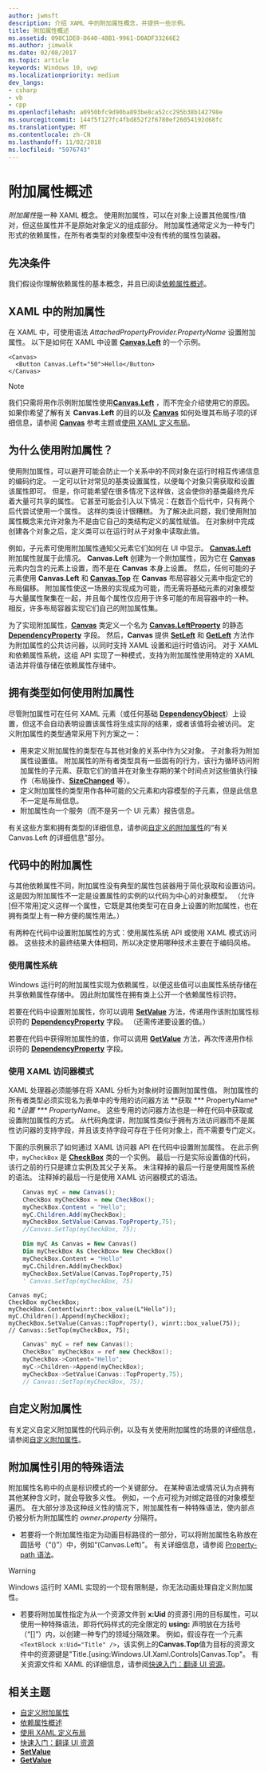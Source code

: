 ```yaml
---
author: jwmsft
description: 介绍 XAML 中的附加属性概念，并提供一些示例。
title: 附加属性概述
ms.assetid: 098C1DE0-D640-48B1-9961-D0ADF33266E2
ms.author: jimwalk
ms.date: 02/08/2017
ms.topic: article
keywords: Windows 10, uwp
ms.localizationpriority: medium
dev_langs:
- csharp
- vb
- cpp
ms.openlocfilehash: a0950bfc9d90ba893be8ca52cc295b38b142798e
ms.sourcegitcommit: 144f5f127fc4fbd852f2f6780ef26054192d68fc
ms.translationtype: MT
ms.contentlocale: zh-CN
ms.lasthandoff: 11/02/2018
ms.locfileid: "5976743"
---
```

# <a name="attached-properties-overview"></a>附加属性概述

*附加属性*是一种 XAML 概念。 使用附加属性，可以在对象上设置其他属性/值对，但这些属性并不是原始对象定义的组成部分。 附加属性通常定义为一种专门形式的依赖属性，在所有者类型的对象模型中没有传统的属性包装器。

## <a name="prerequisites"></a>先决条件

我们假设你理解依赖属性的基本概念，并且已阅读[依赖属性概述](dependency-properties-overview.md)。

## <a name="attached-properties-in-xaml"></a>XAML 中的附加属性

在 XAML 中，可使用语法 _AttachedPropertyProvider.PropertyName_ 设置附加属性。 以下是如何在 XAML 中设置 [**Canvas.Left**](https://msdn.microsoft.com/library/windows/apps/hh759771) 的一个示例。

```xaml
<Canvas>
  <Button Canvas.Left="50">Hello</Button>
</Canvas>
```

> [!NOTE]
> 我们只需将用作示例附加属性使用[**Canvas.Left**](https://msdn.microsoft.com/library/windows/apps/hh759771) ，而不完全介绍使用它的原因。 如果你希望了解有关 **Canvas.Left** 的目的以及 [**Canvas**](https://msdn.microsoft.com/library/windows/apps/br209267) 如何处理其布局子项的详细信息，请参阅 [**Canvas**](https://msdn.microsoft.com/library/windows/apps/br209267) 参考主题或[使用 XAML 定义布局](https://msdn.microsoft.com/library/windows/apps/mt228350)。

## <a name="why-use-attached-properties"></a>为什么使用附加属性？

使用附加属性，可以避开可能会防止一个关系中的不同对象在运行时相互传递信息的编码约定。 一定可以针对常见的基类设置属性，以便每个对象只需获取和设置该属性即可。 但是，你可能希望在很多情况下这样做，这会使你的基类最终充斥着大量可共享的属性。 它甚至可能会引入以下情况：在数百个后代中，只有两个后代尝试使用一个属性。 这样的类设计很糟糕。 为了解决此问题，我们使用附加属性概念来允许对象为不是由它自己的类结构定义的属性赋值。 在对象树中完成创建各个对象之后，定义类可以在运行时从子对象中读取此值。

例如，子元素可使用附加属性通知父元素它们如何在 UI 中显示。 [**Canvas.Left**](https://msdn.microsoft.com/library/windows/apps/hh759771) 附加属性就属于此情况。 **Canvas.Left** 创建为一个附加属性，因为它在 [**Canvas**](https://msdn.microsoft.com/library/windows/apps/br209267) 元素内包含的元素上设置，而不是在 **Canvas** 本身上设置。 然后，任何可能的子元素使用 **Canvas.Left** 和 [**Canvas.Top**](https://msdn.microsoft.com/library/windows/apps/hh759772) 在 **Canvas** 布局容器父元素中指定它的布局偏移。 附加属性使这一场景的实现成为可能，而无需将基础元素的对象模型与大量属性聚集在一起，并且每个属性仅应用于许多可能的布局容器中的一种。 相反，许多布局容器实现它们自己的附加属性集。

为了实现附加属性，[**Canvas**](https://msdn.microsoft.com/library/windows/apps/br209267) 类定义一个名为 [**Canvas.LeftProperty**](https://msdn.microsoft.com/library/windows/apps/br209272) 的静态 [**DependencyProperty**](https://msdn.microsoft.com/library/windows/apps/br242362) 字段。 然后，**Canvas** 提供 [**SetLeft**](https://msdn.microsoft.com/library/windows/apps/br209273) 和 [**GetLeft**](https://msdn.microsoft.com/library/windows/apps/br209269) 方法作为附加属性的公共访问器，以同时支持 XAML 设置和运行时值访问。 对于 XAML 和依赖属性系统，这组 API 实现了一种模式，支持为附加属性使用特定的 XAML 语法并将值存储在依赖属性存储中。

## <a name="how-the-owning-type-uses-attached-properties"></a>拥有类型如何使用附加属性

尽管附加属性可在任何 XAML 元素（或任何基础 [**DependencyObject**](https://msdn.microsoft.com/library/windows/apps/br242356)）上设置，但这不会自动表明设置该属性将生成实际的结果，或者该值将会被访问。 定义附加属性的类型通常采用下列方案之一：

- 用来定义附加属性的类型在与其他对象的关系中作为父对象。 子对象将为附加属性设置值。 附加属性的所有者类型具有一些固有的行为，该行为循环访问附加属性的子元素、获取它们的值并在对象生存期的某个时间点对这些值执行操作（布局操作、[**SizeChanged**](https://msdn.microsoft.com/library/windows/apps/br208742) 等）。
- 定义附加属性的类型用作各种可能的父元素和内容模型的子元素，但是此信息不一定是布局信息。
- 附加属性向一个服务（而不是另一个 UI 元素）报告信息。

有关这些方案和拥有类型的详细信息，请参阅[自定义的附加属性](custom-attached-properties.md)的“有关 Canvas.Left 的详细信息”部分。

## <a name="attached-properties-in-code"></a>代码中的附加属性

与其他依赖属性不同，附加属性没有典型的属性包装器用于简化获取和设置访问。 这是因为附加属性不一定是设置属性的实例的以代码为中心的对象模型。 （允许[但不常用]定义这样一个属性，它既是其他类型可在自身上设置的附加属性，也在拥有类型上有一种方便的属性用法。）

有两种在代码中设置附加属性的方式：使用属性系统 API 或使用 XAML 模式访问器。 这些技术的最终结果大体相同，所以决定使用哪种技术主要在于编码风格。

### <a name="using-the-property-system"></a>使用属性系统

Windows 运行时的附加属性实现为依赖属性，以便这些值可以由属性系统存储在共享依赖属性存储中。 因此附加属性在拥有类上公开一个依赖属性标识符。

若要在代码中设置附加属性，你可以调用 [**SetValue**](https://msdn.microsoft.com/library/windows/apps/br242361) 方法，传递用作该附加属性标识符的 [**DependencyProperty**](https://msdn.microsoft.com/library/windows/apps/br242362) 字段。 （还需传递要设置的值。）

若要在代码中获得附加属性的值，你可以调用 [**GetValue**](https://msdn.microsoft.com/library/windows/apps/br242359) 方法，再次传递用作标识符的 [**DependencyProperty**](https://msdn.microsoft.com/library/windows/apps/br242362) 字段。

### <a name="using-the-xaml-accessor-pattern"></a>使用 XAML 访问器模式

XAML 处理器必须能够在将 XAML 分析为对象树时设置附加属性值。 附加属性的所有者类型必须实现名为表单中的专用的访问器方法 **获取 *** PropertyName*和 **设置 *** PropertyName*。 这些专用的访问器方法也是一种在代码中获取或设置附加属性的方式。 从代码角度讲，附加属性类似于拥有方法访问器而不是属性访问器的支持字段，并且该支持字段可存在于任何对象上，而不需要专门定义。

下面的示例展示了如何通过 XAML 访问器 API 在代码中设置附加属性。 在此示例中，`myCheckBox` 是 [**CheckBox**](https://msdn.microsoft.com/library/windows/apps/br209316) 类的一个实例。 最后一行是实际设置值的代码，该行之前的行只是建立实例及其父子关系。 未注释掉的最后一行是使用属性系统的语法。 注释掉的最后一行是使用 XAML 访问器模式的语法。

```csharp
    Canvas myC = new Canvas();
    CheckBox myCheckBox = new CheckBox();
    myCheckBox.Content = "Hello";
    myC.Children.Add(myCheckBox);
    myCheckBox.SetValue(Canvas.TopProperty,75);
    //Canvas.SetTop(myCheckBox, 75);
```

```vb
    Dim myC As Canvas = New Canvas()
    Dim myCheckBox As CheckBox= New CheckBox()
    myCheckBox.Content = "Hello"
    myC.Children.Add(myCheckBox)
    myCheckBox.SetValue(Canvas.TopProperty,75)
    ' Canvas.SetTop(myCheckBox, 75)
```

```cppwinrt
Canvas myC;
CheckBox myCheckBox;
myCheckBox.Content(winrt::box_value(L"Hello"));
myC.Children().Append(myCheckBox);
myCheckBox.SetValue(Canvas::TopProperty(), winrt::box_value(75));
// Canvas::SetTop(myCheckBox, 75);
```

```cpp
    Canvas^ myC = ref new Canvas();
    CheckBox^ myCheckBox = ref new CheckBox();
    myCheckBox->Content="Hello";
    myC->Children->Append(myCheckBox);
    myCheckBox->SetValue(Canvas::TopProperty,75);
    // Canvas::SetTop(myCheckBox, 75);
```

## <a name="custom-attached-properties"></a>自定义附加属性

有关定义自定义附加属性的代码示例，以及有关使用附加属性的场景的详细信息，请参阅[自定义附加属性](custom-attached-properties.md)。

## <a name="special-syntax-for-attached-property-references"></a>附加属性引用的特殊语法

附加属性名称中的点是标识模式的一个关键部分。 在某种语法或情况认为点拥有其他某种含义时，就会导致多义性。 例如，一个点可视为对绑定路径的对象模型遍历。 在大部分涉及这种歧义性的情况下，附加属性有一种特殊语法，使内部点仍被分析为附加属性的 _owner_**.**_property_ 分隔符。

- 若要将一个附加属性指定为动画目标路径的一部分，可以将附加属性名称放在圆括号（“()”）中，例如“(Canvas.Left)”。 有关详细信息，请参阅 [Property-path 语法](property-path-syntax.md)。

> [!WARNING]
> Windows 运行时 XAML 实现的一个现有限制是，你无法动画处理自定义附加属性。

- 若要将附加属性指定为从一个资源文件到 **x:Uid** 的资源引用的目标属性，可以使用一种特殊语法，即将代码样式的完全限定的 **using:** 声明放在方括号（“\[\]”）内，以创建一种专门的领域分隔效果。 例如，假设存在一个元素`<TextBlock x:Uid="Title" />`，该实例上的**Canvas.Top**值为目标的资源文件中的资源键是"Title.\[using:Windows.UI.Xaml.Controls\]Canvas.Top"。 有关资源文件和 XAML 的详细信息，请参阅[快速入门：翻译 UI 资源](https://msdn.microsoft.com/library/windows/apps/xaml/hh965329)。

## <a name="related-topics"></a>相关主题

- [自定义附加属性](custom-attached-properties.md)
- [依赖属性概述](dependency-properties-overview.md)
- [使用 XAML 定义布局](https://msdn.microsoft.com/library/windows/apps/mt228350)
- [快速入门：翻译 UI 资源](https://msdn.microsoft.com/library/windows/apps/hh943060)
- [**SetValue**](https://msdn.microsoft.com/library/windows/apps/br242361)
- [**GetValue**](https://msdn.microsoft.com/library/windows/apps/br242359)
